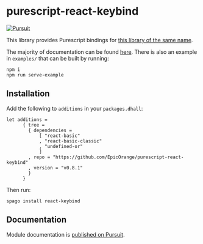 # purescript-react-keybind

[![Pursuit](https://pursuit.purescript.org/packages/purescript-react-keybind/badge)](https://pursuit.purescript.org/packages/purescript-react-keybind)

This library provides Purescript bindings for [this library of the same name](https://github.com/UnicornHeartClub/react-keybind).

The majority of documentation can be found [here](https://pursuit.purescript.org/packages/purescript-react-keybind). There is also an example in `examples/` that can be built by running:

```
npm i
npm run serve-example
```

## Installation

Add the following to `additions` in your `packages.dhall`:

```
let additions =
      { tree =
        { dependencies =
            [ "react-basic"
            , "react-basic-classic"
            , "undefined-or"
            ]
        , repo = "https://github.com/EpicOrange/purescript-react-keybind"
        , version = "v0.8.1"
        }
      }
```

Then run:

```
spago install react-keybind
```

## Documentation

Module documentation is [published on Pursuit](https://pursuit.purescript.org/packages/purescript-react-keybind).
